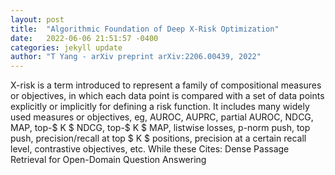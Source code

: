 ```yaml
---
layout: post
title:  "Algorithmic Foundation of Deep X-Risk Optimization"
date:   2022-06-06 21:51:57 -0400
categories: jekyll update
author: "T Yang - arXiv preprint arXiv:2206.00439, 2022"
---
```

X-risk is a term introduced to represent a family of compositional measures or objectives, in which each data point is compared with a set of data points explicitly or implicitly for defining a risk function. It includes many widely used measures or objectives, eg, AUROC, AUPRC, partial AUROC, NDCG, MAP, top-$ K $ NDCG, top-$ K $ MAP, listwise losses, p-norm push, top push, precision/recall at top $ K $ positions, precision at a certain recall level, contrastive objectives, etc. While these  Cites: Dense Passage Retrieval for Open-Domain Question Answering